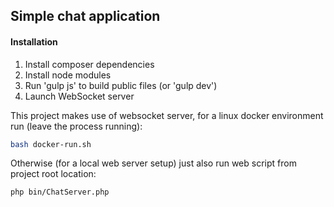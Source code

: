 Simple chat application
------

#### Installation

1. Install composer dependencies
2. Install node modules
3. Run 'gulp js' to build public files (or 'gulp dev')
4. Launch WebSocket server

This project makes use of websocket server, for a linux docker environment run (leave the process running):

```bash
bash docker-run.sh
```

Otherwise (for a local web server setup) just also run web script from project root location:

```bash
php bin/ChatServer.php
```

